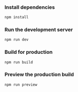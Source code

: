 ### Install dependencies

```powershell
npm install
```

### Run the development server

```powershell
npm run dev
```

### Build for production

```powershell
npm run build
```

### Preview the production build

```powershell
npm run preview
```